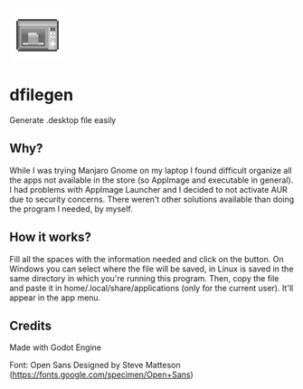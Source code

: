 ![dfilegen_logo](/assets/icons/icon.png)

# dfilegen
Generate .desktop file easily

Why?
-
While I was trying Manjaro Gnome on my laptop I found difficult organize all the apps not available in the store (so AppImage and executable in general). I had problems with AppImage Launcher and I decided to not activate AUR due to security concerns.
There weren't other solutions available than doing the program I needed, by myself.

How it works?
-
Fill all the spaces with the information needed and click on the button. On Windows you can select where the file will be saved, in Linux is saved in the same directory in which you're running this program. 
Then, copy the file and paste it in home/.local/share/applications (only for the current user). It'll appear in the app menu.

Credits
-
Made with Godot Engine

Font: Open Sans
Designed by Steve Matteson
(https://fonts.google.com/specimen/Open+Sans)

